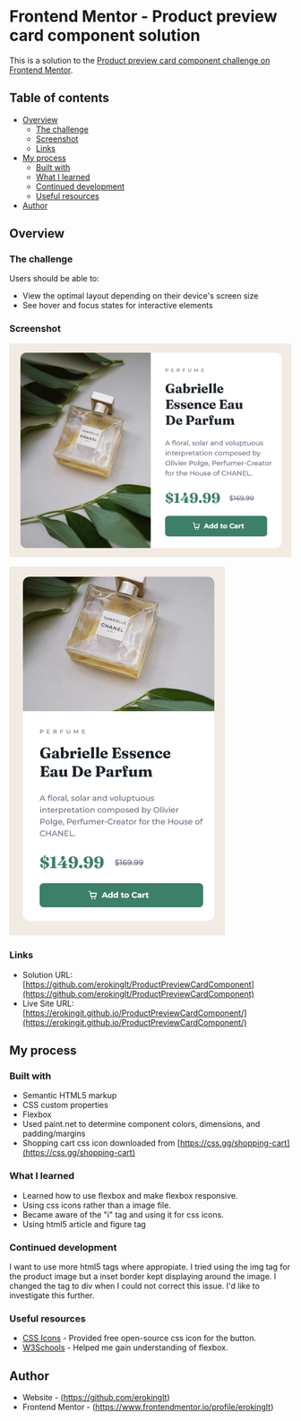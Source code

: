 # Frontend Mentor - Product preview card component solution

This is a solution to the [Product preview card component challenge on Frontend Mentor](https://www.frontendmentor.io/challenges/product-preview-card-component-GO7UmttRfa). 

## Table of contents

- [Overview](#overview)
  - [The challenge](#the-challenge)
  - [Screenshot](#screenshot)
  - [Links](#links)
- [My process](#my-process)
  - [Built with](#built-with)
  - [What I learned](#what-i-learned)
  - [Continued development](#continued-development)
  - [Useful resources](#useful-resources)
- [Author](#author)

## Overview

### The challenge

Users should be able to:

- View the optimal layout depending on their device's screen size
- See hover and focus states for interactive elements

### Screenshot

![Desktop](./images/Screenshot_Desktop.png "Desktop Layout")

![Mobile](./images/Screenshot_Mobile.png "Mobile Layout")

### Links

- Solution URL: [https://github.com/erokingIt/ProductPreviewCardComponent](https://github.com/erokingIt/ProductPreviewCardComponent)
- Live Site URL: [https://erokingit.github.io/ProductPreviewCardComponent/](https://erokingit.github.io/ProductPreviewCardComponent/)

## My process

### Built with

- Semantic HTML5 markup
- CSS custom properties
- Flexbox
- Used paint.net to determine component colors, dimensions, and padding/margins
- Shopping cart css icon downloaded from [https://css.gg/shopping-cart](https://css.gg/shopping-cart)

### What I learned

- Learned how to use flexbox and make flexbox responsive.
- Using css icons rather than a image file.
- Became aware of the "i" tag and using it for css icons.
- Using html5 article and figure tag

### Continued development

I want to use more html5 tags where appropiate. I tried using the img tag for the product image but a inset border kept displaying around the image. I changed the tag to div when I could not correct this issue. I'd like to investigate this further.

### Useful resources

- [CSS Icons](https://css.gg/) - Provided free open-source css icon for the button.
- [W3Schools](https://www.w3schools.com/) - Helped me gain understanding of flexbox.

## Author

- Website - (https://github.com/erokingIt)
- Frontend Mentor - (https://www.frontendmentor.io/profile/erokingIt)

